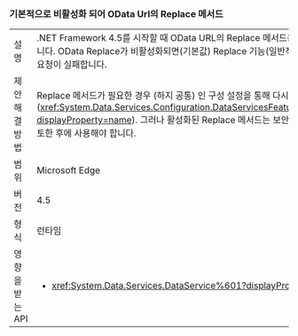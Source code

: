 ### <a name="the-replace-method-in-odata-urls-is-disabled-by-default"></a>기본적으로 비활성화 되어 OData Url의 Replace 메서드

|   |   |
|---|---|
|설명|.NET Framework 4.5를 시작할 때 OData URL의 Replace 메서드는 기본적으로 비활성화되어 있습니다. OData Replace가 비활성화되면(기본값) Replace 기능(일반적이지 않음)을 포함한 모든 사용자 요청이 실패합니다.|
|제안 해결 방법|Replace 메서드가 필요한 경우 (하지 공통) 인 구성 설정을 통해 다시 설정할 수 있습니다 (<xref:System.Data.Services.Configuration.DataServicesFeaturesSection.ReplaceFunction?displayProperty=name>). 그러나 활성화된 Replace 메서드는 보안 취약점을 열 수 있어 신중하게 검토한 후에 사용해야 합니다.|
|범위|Microsoft Edge|
|버전|4.5|
|형식|런타임|
|영향을 받는 API|<ul><li><xref:System.Data.Services.DataService%601?displayProperty=nameWithType></li></ul>|


